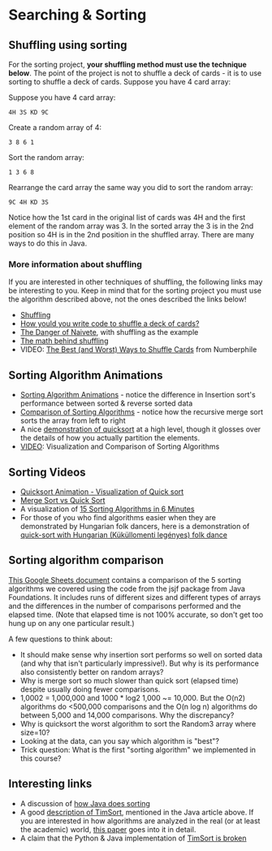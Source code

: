 # Searching & Sorting

## Shuffling using sorting

For the sorting project, **your shuffling method must use the technique below**.  The point of the project is not to shuffle a deck of cards - it is to use sorting to shuffle a deck of cards. Suppose you have 4 card array:

Suppose you have  4 card array:

```(text)
4H 3S KD 9C
```

Create a random array of 4:

```(text)
3 8 6 1
```

Sort the random array:

```(text)
1 3 6 8
```

Rearrange the card array the same way you did to sort the random array:

```(text)
9C 4H KD 3S
```

Notice how the 1st card in the original list of cards was 4H and the first element of the random array was 3.  In the sorted array the 3 is in the 2nd position so 4H is in the 2nd position in the shuffled array.  There are many ways to do this in Java.

### More information about shuffling

If you are interested in other techniques of shuffling, the following links may be interesting to you.  Keep in mind that for the sorting project you must use the algorithm described above, not the ones described the links below!

- [Shuffling](http://datagenetics.com/blog/november42014/)
- [How yould you write code to shuffle a deck of cards?](http://blog.codinghorror.com/shuffling/)
- [The Danger of Naivete](http://blog.codinghorror.com/the-danger-of-naivete/), with shuffling as the example
- [The math behind shuffling](https://fredhohman.com/card-shuffling/)
- VIDEO: [The Best (and Worst) Ways to Shuffle Cards](https://www.youtube.com/watch?v=AxJubaijQbI) from Numberphile

## Sorting Algorithm Animations

- [Sorting Algorithm Animations](https://www.toptal.com/developers/sorting-algorithms/) - notice the difference in Insertion sort's performance between sorted & reverse sorted data
- [Comparison of Sorting Algorithms](https://www.cs.usfca.edu/~galles/visualization/ComparisonSort.html) - notice how the recursive merge sort sorts the array from left to right
- A nice [demonstration of quicksort](https://illustrated-algorithms.now.sh/quicksort) at a high level, though it glosses over the details of how you actually partition the elements.
- [VIDEO](https://www.youtube.com/watch?v=ZZuD6iUe3Pc): Visualization and Comparison of Sorting Algorithms

## Sorting Videos

- [Quicksort Animation - Visualization of Quick sort](https://www.youtube.com/watch?v=aXXWXz5rF64)
- [Merge Sort vs Quick Sort](https://www.youtube.com/watch?v=es2T6KY45cA)
- A visualization of [15 Sorting Algorithms in 6 Minutes](https://www.youtube.com/watch?v=kPRA0W1kECg)
- For those of you who find algorithms easier when they are demonstrated by Hungarian folk dancers, here is a demonstration of [quick-sort with Hungarian (Küküllomenti legényes) folk dance](https://www.youtube.com/watch?v=ywWBy6J5gz8)

## Sorting algorithm comparison

[This Google Sheets document](https://docs.google.com/spreadsheets/d/1DGkiYP2vd0ftv_TmEQRqLLO-a8ghtbuzZd6yLjm6FUM/view) contains a comparison of the 5 sorting algorithms we covered using the code from the jsjf package from Java Foundations.  It includes runs of different sizes and different types of arrays and the differences in the number of comparisons performed and the elapsed time. (Note that elapsed time is not 100% accurate, so don't get too hung up on any one particular result.)

A few questions to think about:

- It should make sense why insertion sort performs so well on sorted data (and why that isn't particularly impressive!). But why is its performance also consistently better on random arrays?
- Why is merge sort so much slower than quick sort (elapsed time) despite usually doing fewer comparisons.
- 1,0002 = 1,000,000 and 1000 * log2 1,000 ~= 10,000. But the O(n2) algorithms do <500,000 comparisons and the O(n log n) algorithms do between 5,000 and 14,000 comparisons. Why the discrepancy?
- Why is quicksort the worst algorithm to sort the Random3 array where size=10?
- Looking at the data, can you say which algorithm is "best"?
- Trick question: What is the first "sorting algorithm" we implemented in this course?

## Interesting links

- A discussion of [how Java does sorting](https://stackoverflow.com/questions/4018332/is-java-7-using-tim-sort-for-the-method-arrays-sort/)
- A good [description of TimSort](https://hackernoon.com/timsort-the-fastest-sorting-algorithm-youve-never-heard-of-36b28417f399), mentioned in the Java article above. If you are interested in how algorithms are analyzed in the real (or at least the academic) world, [this paper](http://drops.dagstuhl.de/opus/volltexte/2018/9467/) goes into it in detail.  
- A claim that the Python & Java implementation of [TimSort is broken](http://www.envisage-project.eu/proving-android-java-and-python-sorting-algorithm-is-broken-and-how-to-fix-it/)
